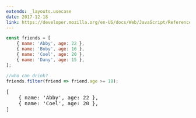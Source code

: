 ```yaml
---
extends: _layouts.usecase
date: 2017-12-18
link: https://developer.mozilla.org/en-US/docs/Web/JavaScript/Reference/Global_Objects/Array/filter
---
```



```javascript
const friends = [
    { name: 'Abby', age: 22 },
    { name: 'Boby', age: 16 },
    { name: 'Coel', age: 20 },
    { name: 'Dany', age: 15 },
];

//who can drink?
friends.filter(friend => friend.age >= 18);
```
<pre class="output">
[
    { name: 'Abby', age: 22 },
    { name: 'Coel', age: 20 },
]
</pre>
